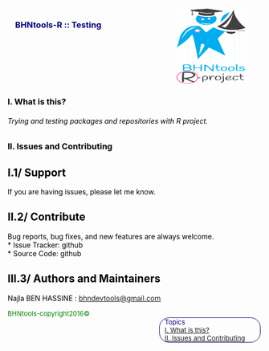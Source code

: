 <html>
<head>
  <meta charset="utf-8" />
  <title>BHNtools-R-Tests</title>
  <script type="text/javascript" src="http://code.jquery.com/jquery-latest.min.js"></script>
</head>

<body>
<article>
  <div>
    <header>
        <section style="color:blue;float:right;padding-right:20px;">
        <img src="BHNtools-R-test.png" style="width:150px;height:150px;">
        </section>
        <section style="color:navy;float:left;padding-left:15px;">
        <h1>BHNtools-R :: Testing</h1>

 </div>
<section id="content"style="color:black;float:left;">
<h1 id='idtitle1'>I. What is this?</h1>
<H6>Trying and testing packages and repositories with R project.</p>


<h1 id='idtitle4'>II. Issues and Contributing</h1> 
<h2>I.1/ Support</h2>
<p>
If you are having issues, please let me know.
</p>
<h2>II.2/ Contribute</h2>
<p>Bug reports, bug fixes, and new features are always welcome.<br>
* Issue Tracker: github<br>
* Source Code: github</p>
<h2 id='idtitleE'>III.3/ Authors and Maintainers</h2>
<p>Najla BEN HASSINE : <a href="MAILTO:bhndevtools@gmail.com?Subject=DockerBIum">bhndevtools@gmail.com</a></p>
<section style="font: bold;color:green;align:center;font-size:small;">
<footer>BHNtools-copyright2016©</footer>
</section>
</section>
</article>
<aside style='float:right; font:bold; color:navy; align:center; font-size:small; border: 1.5px solid; border-radius:20px; width:200px;'>
<!--div style="font:bold;color:navt;align:center;font-size:small; border: 2px solid; border-radius:25px;"-->
<div style='font:bold;width:250px;padding-left:5px; padding-right:5px; margin-left:5px;'>Topics
<br>
<a href=#idtitle1>I. What is this?</a>
<br>
<a href=#idtitle4>II. Issues and Contributing</a>
</div>
</aside>
</body>
</html>
